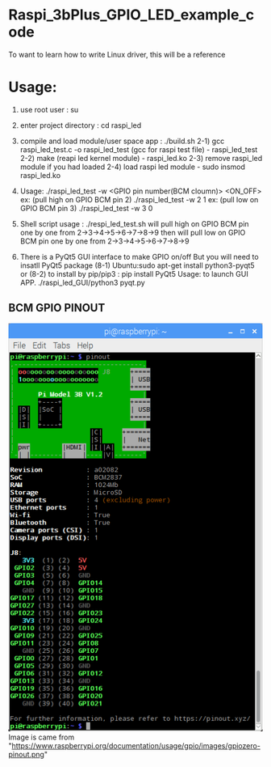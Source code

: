 # Raspi_3bPlus_GPIO_LED_example_code
To want to learn how to write Linux driver, this will be a reference 

# Usage:
1) use root user                            : su
2) enter project directory                  : cd raspi_led
3) compile and load module/user space app   : ./build.sh
    2-1) gcc raspi_led_test.c -o raspi_led_test (gcc for raspi test file)
        - raspi_led_test
    2-2) make (reapi led kernel module)
        - raspi_led.ko
    2-3) remove raspi_led module if you had loaded
    2-4) load raspi led module
        - sudo insmod raspi_led.ko

4) Usage: 
   ./raspi_led_test -w <GPIO pin number(BCM cloumn)> <ON_OFF>
   ex: (pull high on GPIO BCM pin 2) ./raspi_led_test -w 2 1
   ex: (pull  low on GPIO BCM pin 3) ./raspi_led_test -w 3 0
5) Shell script usage            : ./respi_led_test.sh
   will pull high on GPIO BCM pin one by one from 2->3->4->5->6->7->8->9
   then
   will pull  low on GPIO BCM pin one by one from 2->3->4->5->6->7->8->9
6) There is a PyQt5 GUI interface to make GPIO on/off
   But you will need to insatll PyQt5 package
   (8-1) Ubuntu:sudo apt-get install python3-pyqt5 or
   (8-2) to install by pip/pip3 : pip install PyQt5
   Usage: to launch GUI APP.
   ./raspi_led_GUI/python3  pyqt.py


## BCM GPIO PINOUT
![Image](https://github.com/denny70/Raspi_3B_Plus_GPIO_LED_example_code/blob/master/gpio_pinout.png)
Image is came from "https://www.raspberrypi.org/documentation/usage/gpio/images/gpiozero-pinout.png"



